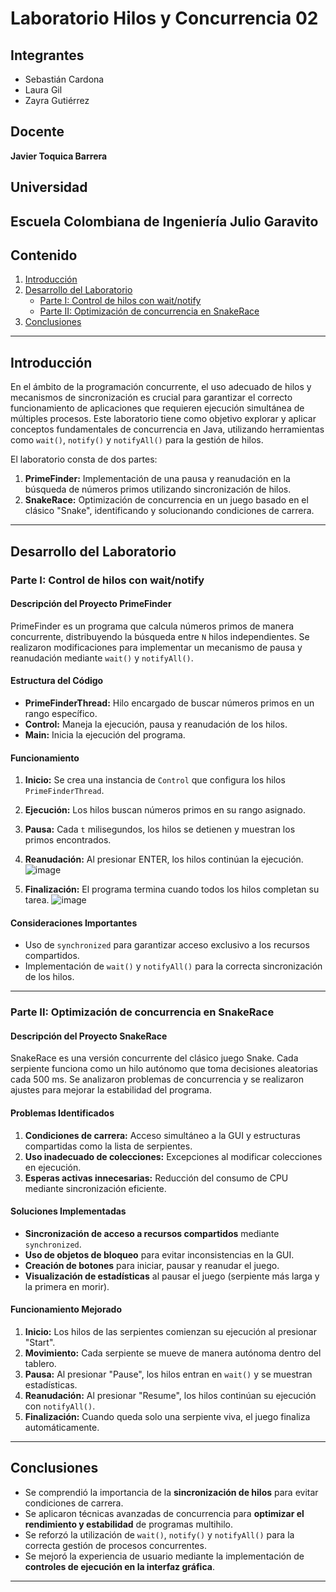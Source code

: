 # Laboratorio Hilos y Concurrencia 02

## Integrantes
- Sebastián Cardona
- Laura Gil
- Zayra Gutiérrez

## Docente
**Javier Toquica Barrera**

## Universidad
Escuela Colombiana de Ingeniería Julio Garavito
---

## Contenido
1. [Introducción](#introducción)
2. [Desarrollo del Laboratorio](#desarrollo-del-laboratorio)
   - [Parte I: Control de hilos con wait/notify](#parte-i-control-de-hilos-con-waitnotify)
   - [Parte II: Optimización de concurrencia en SnakeRace](#parte-ii-optimización-de-concurrencia-en-snakerace)
3. [Conclusiones](#conclusiones)
---

## Introducción
En el ámbito de la programación concurrente, el uso adecuado de hilos y mecanismos de sincronización es crucial para garantizar el correcto funcionamiento de aplicaciones que requieren ejecución simultánea de múltiples procesos. Este laboratorio tiene como objetivo explorar y aplicar conceptos fundamentales de concurrencia en Java, utilizando herramientas como `wait()`, `notify()` y `notifyAll()` para la gestión de hilos.

El laboratorio consta de dos partes:
1. **PrimeFinder:** Implementación de una pausa y reanudación en la búsqueda de números primos utilizando sincronización de hilos.
2. **SnakeRace:** Optimización de concurrencia en un juego basado en el clásico "Snake", identificando y solucionando condiciones de carrera.

---

## Desarrollo del Laboratorio

### Parte I: Control de hilos con wait/notify

#### Descripción del Proyecto PrimeFinder
PrimeFinder es un programa que calcula números primos de manera concurrente, distribuyendo la búsqueda entre `N` hilos independientes. Se realizaron modificaciones para implementar un mecanismo de pausa y reanudación mediante `wait()` y `notifyAll()`.

#### Estructura del Código
- **PrimeFinderThread:** Hilo encargado de buscar números primos en un rango específico.
- **Control:** Maneja la ejecución, pausa y reanudación de los hilos.
- **Main:** Inicia la ejecución del programa.

#### Funcionamiento
1. **Inicio:** Se crea una instancia de `Control` que configura los hilos `PrimeFinderThread`.
2. **Ejecución:** Los hilos buscan números primos en su rango asignado.
3. **Pausa:** Cada `t` milisegundos, los hilos se detienen y muestran los primos encontrados.
4. **Reanudación:** Al presionar ENTER, los hilos continúan la ejecución.
![image](https://github.com/user-attachments/assets/42eca98a-6071-4451-bb77-9e2d3eb53a2d)

6. **Finalización:** El programa termina cuando todos los hilos completan su tarea.
![image](https://github.com/user-attachments/assets/daadc482-d71a-46cc-b799-f9e375b1833b)


#### Consideraciones Importantes
- Uso de `synchronized` para garantizar acceso exclusivo a los recursos compartidos.
- Implementación de `wait()` y `notifyAll()` para la correcta sincronización de los hilos.

---

### Parte II: Optimización de concurrencia en SnakeRace

#### Descripción del Proyecto SnakeRace
SnakeRace es una versión concurrente del clásico juego Snake. Cada serpiente funciona como un hilo autónomo que toma decisiones aleatorias cada 500 ms. Se analizaron problemas de concurrencia y se realizaron ajustes para mejorar la estabilidad del programa.

#### Problemas Identificados
1. **Condiciones de carrera:** Acceso simultáneo a la GUI y estructuras compartidas como la lista de serpientes.
2. **Uso inadecuado de colecciones:** Excepciones al modificar colecciones en ejecución.
3. **Esperas activas innecesarias:** Reducción del consumo de CPU mediante sincronización eficiente.

#### Soluciones Implementadas
- **Sincronización de acceso a recursos compartidos** mediante `synchronized`.
- **Uso de objetos de bloqueo** para evitar inconsistencias en la GUI.
- **Creación de botones** para iniciar, pausar y reanudar el juego.
- **Visualización de estadísticas** al pausar el juego (serpiente más larga y la primera en morir).

#### Funcionamiento Mejorado
1. **Inicio:** Los hilos de las serpientes comienzan su ejecución al presionar "Start".
3. **Movimiento:** Cada serpiente se mueve de manera autónoma dentro del tablero.
5. **Pausa:** Al presionar "Pause", los hilos entran en `wait()` y se muestran estadísticas.
6. **Reanudación:** Al presionar "Resume", los hilos continúan su ejecución con `notifyAll()`.
7. **Finalización:** Cuando queda solo una serpiente viva, el juego finaliza automáticamente.

---

## Conclusiones
- Se comprendió la importancia de la **sincronización de hilos** para evitar condiciones de carrera.
- Se aplicaron técnicas avanzadas de concurrencia para **optimizar el rendimiento y estabilidad** de programas multihilo.
- Se reforzó la utilización de `wait()`, `notify()` y `notifyAll()` para la correcta gestión de procesos concurrentes.
- Se mejoró la experiencia de usuario mediante la implementación de **controles de ejecución en la interfaz gráfica**.

---


